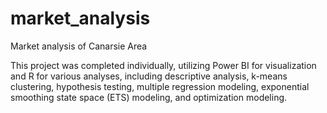 # market_analysis
Market analysis of Canarsie Area

This project was completed individually, utilizing Power BI for visualization and R for various analyses, including descriptive analysis, k-means clustering, hypothesis testing, multiple regression modeling, exponential smoothing state space (ETS) modeling, and optimization modeling.
